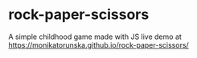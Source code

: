 # rock-paper-scissors
A simple childhood game made with JS
live demo at https://monikatorunska.github.io/rock-paper-scissors/
